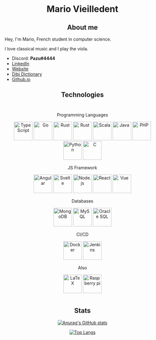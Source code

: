 <h1 align="center">Mario Vieilledent</h1>

<h2 align="center">About me</h2>

Hey, I'm Mario, French student in computer science.

I love classical music and I play the viola.

- Discord: **Pazu#4444**
- [LinkedIn](https://www.linkedin.com/in/mario-vieilledent)
- [Website](https://www.appirka.com/)
- [Dibi Dictionary](https://dibi-dictionary.onrender.com/)
- [Github.io](https://mariovieilledent.github.io/)

<h2 align="center">Technologies</h2>

<div align="center" style="padding: 12px; margin-bottom: 12px;">

Programming Languages

<img width="60px" title="TypeScript" src="https://cdn.jsdelivr.net/gh/devicons/devicon/icons/typescript/typescript-original.svg" />
<img width="60px" title="Go" src="https://cdn.jsdelivr.net/gh/devicons/devicon/icons/go/go-original-wordmark.svg" />
<img width="60px" title="Rust" src="https://cdn.jsdelivr.net/gh/devicons/devicon/icons/rust/rust-plain.svg" />
<img width="60px" title="Rust" src="https://cdn.jsdelivr.net/gh/devicons/devicon/icons/zig/zig-original.svg" />
<img width="60px" title="Scala" src="https://cdn.jsdelivr.net/gh/devicons/devicon/icons/scala/scala-original.svg" />
<img width="60px" title="Java" src="https://cdn.jsdelivr.net/gh/devicons/devicon/icons/java/java-original-wordmark.svg" />
<img width="60px" title="PHP" src="https://cdn.jsdelivr.net/gh/devicons/devicon/icons/php/php-original.svg" />
<img width="60px" title="Python" src="https://cdn.jsdelivr.net/gh/devicons/devicon/icons/python/python-original.svg" />
<img width="60px" title="C" src="https://cdn.jsdelivr.net/gh/devicons/devicon/icons/c/c-original.svg" />

JS Framework

<img width="60px" title="Angular" src="https://cdn.jsdelivr.net/gh/devicons/devicon/icons/angularjs/angularjs-original.svg" />
<img width="60px" title="Svelte" src="https://cdn.jsdelivr.net/gh/devicons/devicon/icons/svelte/svelte-original.svg" />
<img width="60px" title="Node.js" src="https://cdn.jsdelivr.net/gh/devicons/devicon/icons/nodejs/nodejs-original.svg" />
<img width="60px" title="React" src="https://cdn.jsdelivr.net/gh/devicons/devicon/icons/react/react-original.svg" />
<img width="60px" title="Vue" src="https://cdn.jsdelivr.net/gh/devicons/devicon/icons/vuejs/vuejs-original.svg" />

Databases

<img width="60px" title="MongoDB" src="https://cdn.jsdelivr.net/gh/devicons/devicon/icons/mongodb/mongodb-original-wordmark.svg" />
<img width="60px" title="MySQL" src="https://cdn.jsdelivr.net/gh/devicons/devicon/icons/mysql/mysql-original-wordmark.svg" />
<img width="60px" title="Oracle SQL" src="https://cdn.jsdelivr.net/gh/devicons/devicon/icons/oracle/oracle-original.svg" />

CI/CD

<img width="60px" title="Docker" src="https://cdn.jsdelivr.net/gh/devicons/devicon/icons/docker/docker-original.svg" />
<img width="60px" title="Jenkins" src="https://cdn.jsdelivr.net/gh/devicons/devicon/icons/jenkins/jenkins-original.svg" />

Also

<img width="60px" title="LaTeX" src="https://cdn.jsdelivr.net/gh/devicons/devicon/icons/latex/latex-original.svg" />
<img width="60px" title="Raspberry pi" src="https://cdn.jsdelivr.net/gh/devicons/devicon/icons/raspberrypi/raspberrypi-original.svg" />

</div>

<h2 align="center">Stats</h2>

<div align="center">

  [![Anurag's GitHub stats](https://github-readme-stats.vercel.app/api?username=MarioVieilledent&theme=merko)](https://github.com/anuraghazra/github-readme-stats)
  
  [![Top Langs](https://github-readme-stats.vercel.app/api/top-langs/?username=MarioVieilledent&theme=merko&layout=pie&hide=HTML,SCSS,CSS,Less&langs_count=24)](https://github.com/anuraghazra/github-readme-stats)
  
  <!-- ![TopLangs](https://github-readme-stats.vercel.app/api/top-langs/?username=MarioVieilledent&layout=compact&langs_count=10&theme=github_dark&hide=less,html,css,scss,batchfile,procfile) -->
  
  <!-- ![GitHubStats](https://github-readme-stats.vercel.app/api?username=MarioVieilledent&show_icons=true&theme=github_dark&include_all_commits=true) -->
  
</div>
